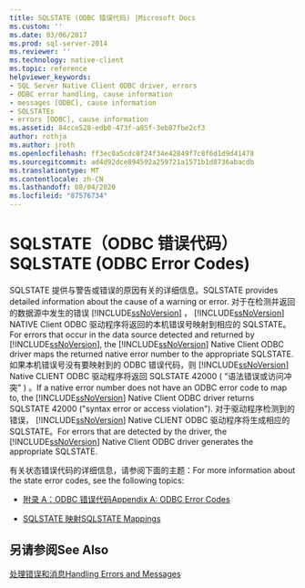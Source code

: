 ```yaml
---
title: SQLSTATE (ODBC 错误代码) |Microsoft Docs
ms.custom: ''
ms.date: 03/06/2017
ms.prod: sql-server-2014
ms.reviewer: ''
ms.technology: native-client
ms.topic: reference
helpviewer_keywords:
- SQL Server Native Client ODBC driver, errors
- ODBC error handling, cause information
- messages [ODBC], cause information
- SQLSTATEs
- errors [ODBC], cause information
ms.assetid: 84cce528-edb0-473f-a85f-3eb87fbe2cf3
author: rothja
ms.author: jroth
ms.openlocfilehash: ff3ec0a5cdc8f24f34e42849f7c8f6d1d9d41478
ms.sourcegitcommit: ad4d92dce894592a259721a1571b1d8736abacdb
ms.translationtype: MT
ms.contentlocale: zh-CN
ms.lasthandoff: 08/04/2020
ms.locfileid: "87576734"
---
```

# <a name="sqlstate-odbc-error-codes"></a><span data-ttu-id="d4960-102">SQLSTATE（ODBC 错误代码）</span><span class="sxs-lookup"><span data-stu-id="d4960-102">SQLSTATE (ODBC Error Codes)</span></span>
  <span data-ttu-id="d4960-103">SQLSTATE 提供与警告或错误的原因有关的详细信息。</span><span class="sxs-lookup"><span data-stu-id="d4960-103">SQLSTATE provides detailed information about the cause of a warning or error.</span></span> <span data-ttu-id="d4960-104">对于在检测并返回的数据源中发生的错误 [!INCLUDE[ssNoVersion](../../includes/ssnoversion-md.md)] ， [!INCLUDE[ssNoVersion](../../includes/ssnoversion-md.md)] NATIVE Client ODBC 驱动程序将返回的本机错误号映射到相应的 SQLSTATE。</span><span class="sxs-lookup"><span data-stu-id="d4960-104">For errors that occur in the data source detected and returned by [!INCLUDE[ssNoVersion](../../includes/ssnoversion-md.md)], the [!INCLUDE[ssNoVersion](../../includes/ssnoversion-md.md)] Native Client ODBC driver maps the returned native error number to the appropriate SQLSTATE.</span></span> <span data-ttu-id="d4960-105">如果本机错误号没有要映射到的 ODBC 错误代码，则 [!INCLUDE[ssNoVersion](../../includes/ssnoversion-md.md)] Native CLIENT ODBC 驱动程序将返回 SQLSTATE 42000 ( "语法错误或访问冲突" ) 。</span><span class="sxs-lookup"><span data-stu-id="d4960-105">If a native error number does not have an ODBC error code to map to, the [!INCLUDE[ssNoVersion](../../includes/ssnoversion-md.md)] Native Client ODBC driver returns SQLSTATE 42000 ("syntax error or access violation").</span></span> <span data-ttu-id="d4960-106">对于驱动程序检测到的错误， [!INCLUDE[ssNoVersion](../../includes/ssnoversion-md.md)] Native CLIENT ODBC 驱动程序将生成相应的 SQLSTATE。</span><span class="sxs-lookup"><span data-stu-id="d4960-106">For errors that are detected by the driver, the [!INCLUDE[ssNoVersion](../../includes/ssnoversion-md.md)] Native Client ODBC driver generates the appropriate SQLSTATE.</span></span>  
  
 <span data-ttu-id="d4960-107">有关状态错误代码的详细信息，请参阅下面的主题：</span><span class="sxs-lookup"><span data-stu-id="d4960-107">For more information about the state error codes, see the following topics:</span></span>  
  
-   [<span data-ttu-id="d4960-108">附录 A：ODBC 错误代码</span><span class="sxs-lookup"><span data-stu-id="d4960-108">Appendix A: ODBC Error Codes</span></span>](https://go.microsoft.com/fwlink/?LinkId=89356)  
  
-   [<span data-ttu-id="d4960-109">SQLSTATE 映射</span><span class="sxs-lookup"><span data-stu-id="d4960-109">SQLSTATE Mappings</span></span>](https://go.microsoft.com/fwlink/?LinkId=89355)  
  
## <a name="see-also"></a><span data-ttu-id="d4960-110">另请参阅</span><span class="sxs-lookup"><span data-stu-id="d4960-110">See Also</span></span>  
 [<span data-ttu-id="d4960-111">处理错误和消息</span><span class="sxs-lookup"><span data-stu-id="d4960-111">Handling Errors and Messages</span></span>](handling-errors-and-messages.md)  
  
  
